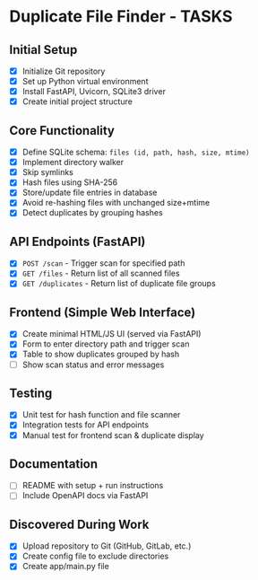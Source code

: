 # Duplicate File Finder - TASKS

## Initial Setup
- [x] Initialize Git repository
- [x] Set up Python virtual environment
- [x] Install FastAPI, Uvicorn, SQLite3 driver
- [x] Create initial project structure

## Core Functionality
- [x] Define SQLite schema: `files (id, path, hash, size, mtime)`
- [x] Implement directory walker
- [x] Skip symlinks
- [x] Hash files using SHA-256
- [x] Store/update file entries in database
- [x] Avoid re-hashing files with unchanged size+mtime
- [x] Detect duplicates by grouping hashes

## API Endpoints (FastAPI)
- [x] `POST /scan` - Trigger scan for specified path
- [x] `GET /files` - Return list of all scanned files
- [x] `GET /duplicates` - Return list of duplicate file groups

## Frontend (Simple Web Interface)
- [x] Create minimal HTML/JS UI (served via FastAPI)
- [x] Form to enter directory path and trigger scan
- [x] Table to show duplicates grouped by hash
- [ ] Show scan status and error messages

## Testing
- [x] Unit test for hash function and file scanner
- [x] Integration tests for API endpoints
- [x] Manual test for frontend scan & duplicate display

## Documentation
- [ ] README with setup + run instructions
- [ ] Include OpenAPI docs via FastAPI

## Discovered During Work
- [x] Upload repository to Git (GitHub, GitLab, etc.)
- [x] Create config file to exclude directories
- [x] Create app/main.py file

